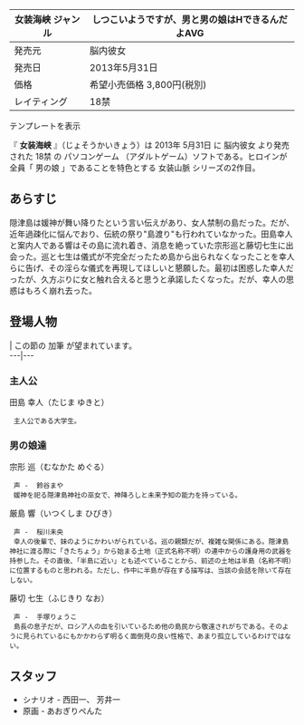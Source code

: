 女装海峡  ジャンル  |  しつこいようですが、男と男の娘はHできるんだよAVG   
---|---  
発売元  |  脳内彼女   
発売日  |  2013年5月31日   
価格  |  希望小売価格 3,800円(税別)   
レイティング  |  18禁   
テンプレートを表示  
  
『 **女装海峡** 』（じょそうかいきょう）は  2013年  5月31日  に  脳内彼女  より発売された  18禁  の  パソコンゲーム
（アダルトゲーム）ソフトである。ヒロインが全員「  男の娘  」であることを特色とする  女装山脈  シリーズの2作目。

##  あらすじ  

隠津島は媛神が舞い降りたという言い伝えがあり、女人禁制の島だった。だが、近年過疎化に悩んでおり、伝統の祭り"島渡り"も行われていなかった。田島幸人と案内人である響はその島に流れ着き、消息を絶っていた宗形巡と藤切七生に出会った。巡と七生は儀式が不完全だったため島から出られなくなったことを幸人らに告げ、その淫らな儀式を再現してほしいと懇願した。最初は困惑した幸人だったが、久方ぶりに女と触れ合えると思うと承諾したくなった。だが、幸人の思惑はもろく崩れ去った。

##  登場人物  

|  この節の  加筆  が望まれています。  
---|---  
  
###  主人公  

田島 幸人（たじま ゆきと）

     主人公である大学生。 

###  男の娘達  

宗形 巡（むなかた めぐる）

     声 -  鈴谷まや 
     媛神を祀る隠津島神社の巫女で、神降ろしと未来予知の能力を持っている。 
厳島 響（いつくしま ひびき）

     声 -  桜川未央 
     幸人の後輩で、妹のようにかわいがられている。巡の親類だが、複雑な関係にある。隠津島神社に渡る際に「きたちょう」から始まる土地（正式名称不明）の連中からの護身用の武器を持参した。その直後、「半島に近い」とも述べていることから、前述の土地は半島（名称不明）に位置するものと思われる。ただし、作中に半島が存在する描写は、当該の会話を除いて存在しない。 
藤切 七生（ふじきり なお）

     声 -  手塚りょうこ 
     島長の息子だが、ロシア人の血を引いているため他の島民から敬遠されがちである。そのように見られているにもかかわらず明るく面倒見の良い性格で、あまり孤立しているわけではない。 

##  スタッフ  

  * シナリオ - 西田一、  芳井一 
  * 原画 -  あおぎりぺんた 

